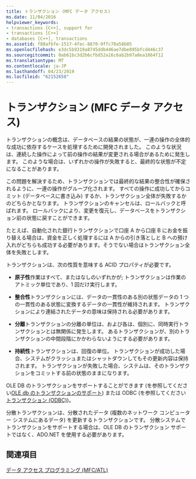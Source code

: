 ```yaml
---
title: トランザクション (MFC データ アクセス)
ms.date: 11/04/2016
helpviewer_keywords:
- transactions [C++], support for
- transactions [C++]
- databases [C++], transactions
ms.assetid: f80afbfe-1517-4fec-8870-9ffc70a58b05
ms.openlocfilehash: e3dc5b9319a8745ddb446ae7dbe895bfcd446c37
ms.sourcegitcommit: 0ab61bc3d2b6cfbd52a16c6ab2b97a8ea1864f12
ms.translationtype: MT
ms.contentlocale: ja-JP
ms.lasthandoff: 04/23/2019
ms.locfileid: "62152658"
---
```

# <a name="transactions--mfc-data-access"></a>トランザクション (MFC データ アクセス)

トランザクションの概念は、データベースの結果の状態が、一連の操作の全体的な成功に依存するケースを処理するために開発されました。 このような状況は、連続した操作によって前の操作の結果が変更される場合があるために発生します。 このような場合は、いずれかの操作が失敗すると、最終的な状態が不定になることがあります。

この問題を解決するため、トランザクションでは最終的な結果の整合性が確保されるように、一連の操作がグループ化されます。 すべての操作に成功してからコミット (データベースに書き込み) するか、トランザクション全体が失敗するかのどちらかとなります。 トランザクションのキャンセルは、ロールバックと呼ばれます。 ロールバックにより、変更を復元し、データベースをトランザクション前の状態に戻すことができます。

たとえば、自動化された銀行トランザクションで口座 A から口座 B にお金を振り替える場合は、資金を正しく処理するには A からの引き落としと B への預け入れがどちらも成功する必要があります。そうでない場合はトランザクション全体を失敗とします。

トランザクションは、次の性質を意味する ACID プロパティが必要です。

- **原子性**作業はすべて、またはなしのいずれかが; トランザクションは作業のアトミック単位であり、1 回だけ実行します。

- **整合性**トランザクションには、データの一貫性のある別の状態データの 1 つの一貫性のある状態に変換するデータの一貫性が維持されます。 トランザクションにより連結されたデータの意味は保持される必要があります。

- **分離**トランザクションの分離の単位は、および各は、個別に、同時実行トランザクションとは無関係に発生します。 あるトランザクションが、別のトランザクションの中間段階にかかわらないようにする必要があります。

- **持続性**トランザクションは、回復の単位。 トランザクションが成功した場合、システムがクラッシュまたはシャットダウンしてもその更新内容は保持されます。 トランザクションが失敗した場合、システムは、そのトランザクションをコミットする前の状態のままになります。

OLE DB のトランザクションをサポートすることができます (を参照してください[OLE db のトランザクションのサポート](../data/oledb/supporting-transactions-in-ole-db.md)) または ODBC (を参照してください[トランザクション (ODBC)](../data/odbc/transaction-odbc.md))。

分散トランザクションは、分散されたデータ (複数のネットワーク コンピューター システムにあるデータ) を更新するトランザクションです。 分散システムでトランザクションをサポートする場合は、OLE DB のトランザクション サポートではなく、ADO.NET を使用する必要があります。

## <a name="see-also"></a>関連項目

[データ アクセス プログラミング (MFC/ATL)](../data/data-access-programming-mfc-atl.md)